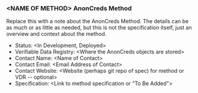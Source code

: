 ### \<NAME OF METHOD\> AnonCreds Method

Replace this with a note about the AnonCreds Method.
The details can be as much or as little as needed, but this
is not the specification itself, just an overview and context
about the method.

- Status: \<In Development, Deployed>
- Verifiable Data Registry: \<Where the AnonCreds objects are stored>
- Contact Name: \<Name of Contact>
- Contact Email: \<Email Address of Contact>
- Contact Website: \<Website (perhaps git repo of spec) for method or VDR --
  optional>
- Specification: \<Link to method specification or "To Be Added">

